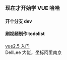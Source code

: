 ### 现在才开始学 VUE 哈哈

#### 开个分支 dev

#### 刷视频制作 todolist

[vue2.5 入门](https://www.imooc.com/learn/980)  
DellLee 大佬，坐标阿里南京